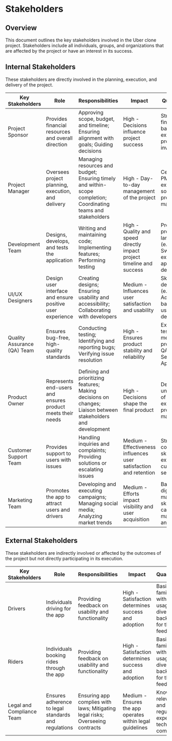 # Stakeholders

## Overview
This document outlines the key stakeholders involved in the Uber clone project. Stakeholders include all individuals, groups, and organizations that are affected by the project or have an interest in its success.

## Internal Stakeholders
These stakeholders are directly involved in the planning, execution, and delivery of the project.

| Key Stakeholders                | Role                                                                  | Responsibilities                                                                                                | Impact                                                                       | Qualifications                                                     |
|---------------------------------|-----------------------------------------------------------------------|-----------------------------------------------------------------------------------------------------------------|------------------------------------------------------------------------------|--------------------------------------------------------------------|
| Project Sponsor                 | Provides financial resources and overall direction                    | Approving scope, budget, and timeline; Ensuring alignment with goals; Guiding decisions                         | High - Decisions influence project success                                   | Strong financial background; experience in project investments     |
| Project Manager                 | Oversees project planning, execution, and delivery                    | Managing resources and budget; Ensuring timely and within-scope completion; Coordinating teams and stakeholders | High - Day-to-day management of the project                                  | Certified in PMP or similar; experience in software project management |
| Development Team                | Designs, develops, and tests the application                          | Writing and maintaining code; Implementing features; Performing testing                                         | High - Quality and speed directly impact project timeline and success        | Proficient in programming languages (e.g., Java, Swift); experience in app development |
| UI/UX Designers                 | Design user interface and ensure positive user experience             | Creating designs; Ensuring usability and accessibility; Collaborating with developers                           | Medium - Influences user satisfaction and usability                          | Skilled in design tools (e.g., Figma, Adobe XD); background in user-centered design |
| Quality Assurance (QA) Team     | Ensures bug-free, high-quality standards                              | Conducting testing; Identifying and reporting bugs; Verifying issue resolution                                  | High - Ensures product stability and reliability                             | Experienced in testing methodologies; proficient in QA tools like Selenium or Appium |
| Product Owner                   | Represents end-users and ensures product meets their needs            | Defining and prioritizing features; Making decisions on changes; Liaison between stakeholders and development   | High - Decisions shape the final product                                     | Deep understanding of user needs; experience in product management |
| Customer Support Team           | Provides support to users with issues                                | Handling inquiries and complaints; Providing solutions or escalating issues                                     | Medium - Effectiveness influences user satisfaction and retention             | Strong communication skills; experience in customer service       |
| Marketing Team                  | Promotes the app to attract users and drivers                        | Developing and executing campaigns; Managing social media; Analyzing market trends                              | Medium - Efforts impact visibility and user acquisition                      | Background in digital marketing; skilled in campaign management and analytics |

## External Stakeholders
These stakeholders are indirectly involved or affected by the outcomes of the project but not directly participating in its execution.

| Key Stakeholders                | Role                                                                  | Responsibilities                                                                                                | Impact                                                                       | Qualifications                                                     |
|---------------------------------|-----------------------------------------------------------------------|-----------------------------------------------------------------------------------------------------------------|------------------------------------------------------------------------------|--------------------------------------------------------------------|
| Drivers                         | Individuals driving for the app                                       | Providing feedback on usability and functionality                                                              | High - Satisfaction determines success and adoption                          | Basic familiarity with app usage; diverse backgrounds for thorough feedback |
| Riders                          | Individuals booking rides through the app                             | Providing feedback on usability and functionality                                                              | High - Satisfaction determines success and adoption                          | Basic familiarity with app usage; diverse backgrounds for thorough feedback |
| Legal and Compliance Team       | Ensures adherence to legal standards and regulations                  | Ensuring app complies with laws; Mitigating legal risks; Overseeing contracts                                   | Medium - Ensures the app operates within legal guidelines                    | Knowledge of relevant laws and regulations; experience in tech industry compliance |
